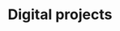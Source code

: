 ---
order: 5

layout: categories
mode: dark

title: 'Digital projects'
category: 'Digital'

excerpt: 'Projects dealing with and/or falling within the realm of digital-based media.'
exordium_backup: 'Here are projects dealing with and/or falling within the realm of digital-based media.'

published: true
---